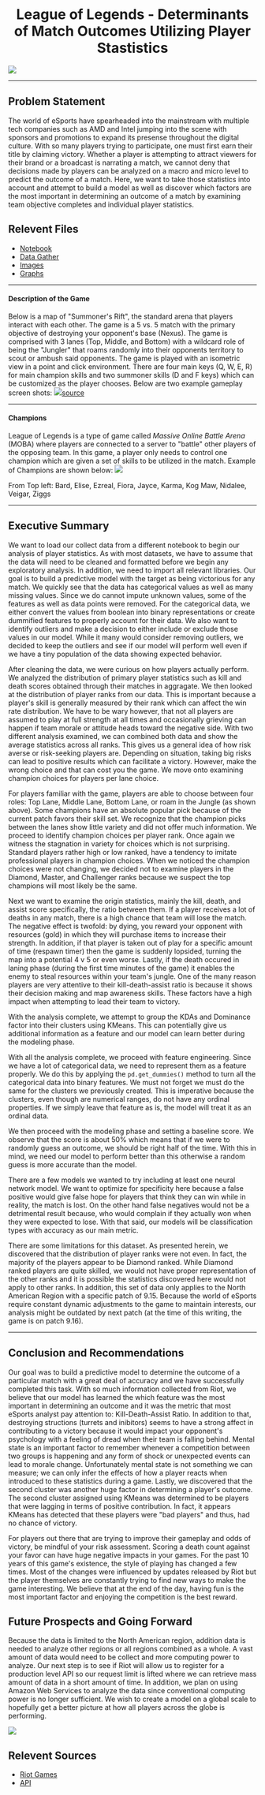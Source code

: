 <h1><center>League of Legends - Determinants of Match Outcomes Utilizing Player Stastistics</center></h1>
 
<img src="/images/logo.png">

---

## Problem Statement

The world of eSports have spearheaded into the mainstream with multiple tech companies such as AMD and Intel jumping into the scene with sponsors and promotions to expand its presense throughout the digital culture. With so many players trying to participate, one must first earn their title by claiming victory. Whether a player is attempting to attract viewers for their brand or a broadcast is narrating a match, we cannot deny that decisions made by players can be analyzed on a macro and micro level to predict the outcome of a match. Here, we want to take those statistics into account and attempt to build a model as well as discover which factors are the most important in determining an outcome of a match by examining team objective completes and individual player statistics.

## Relevent Files
* [Notebook](https://git.generalassemb.ly/tempyst/capstone/blob/master/code/League%20of%20Legends.ipynb)
* [Data Gather](https://git.generalassemb.ly/tempyst/capstone/blob/master/code/API%20Data%20Gathering.ipynb)
* [Images](https://git.generalassemb.ly/tempyst/capstone/tree/master/images)
* [Graphs](https://git.generalassemb.ly/tempyst/capstone/tree/master/graphs)

---

#### Description of the Game
Below is a map of "Summoner's Rift", the standard arena that players interact with each other. The game is a 5 vs. 5 match with the primary objective of destroying your opponent's base (Nexus). The game is comprised with 3 lanes (Top, Middle, and Bottom) with a wildcard role of being the "Jungler" that roams randomly into their opponents territory to scout or ambush said opponents. The game is played with an isometric view in a point and click environment. There are four main keys (Q, W, E, R) for main champion skills and two summoner skills (D and F keys) which can be customized as the player chooses. Below are two example gameplay screen shots:
<img src="/images/gameplay.png">[source](https://medium.com/@itsjadaknight/your-product-team-is-a-professional-esports-team-b43d5afa4a3)

---

#### Champions

League of Legends is a type of game called *Massive Online Battle Arena* (MOBA) where players are connected to a server to "battle" other players of the opposing team. In this game, a player only needs to control one champion which are given a set of skills to be utilized in the match. Example of Champions are shown below:
<img src="images/champions.jpg">

From Top left: Bard, Elise, Ezreal, Fiora, Jayce, Karma, Kog Maw, Nidalee, Veigar, Ziggs

---

## Executive Summary

We want to load our collect data from a different notebook to begin our analysis of player statistics. As with most datasets, we have to assume that the data will need to be cleaned and formatted before we begin any exploratory analysis. In addition, we need to import all relevant libraries. Our goal is to build a predictive model with the target as being victorious for any match. We quickly see that the data has categorical values as well as many missing values. Since we do cannot impute unknown values, some of the features as well as data points were removed. For the categorical data, we either convert the values from boolean into binary representations or create dummified features to properly account for their data. We also want to identify outliers and make a decision to either include or exclude those values in our model. While it many would consider removing outliers, we decided to keep the outliers and see if our model will perform well even if we have a tiny population of the data showing expected behavior. 

After cleaning the data, we were curious on how players actually perform. We analyzed the distribution of primary player statistics such as kill and death scores obtained through their matches in aggragate. We then looked at the distribution of player ranks from our data. This is important because a player's skill is generally measured by their rank which can affect the win rate distribution. We have to be wary however, that not all players are assumed to play at full strength at all times and occasionally grieving can happen if team morale or attitude heads toward the negative side. With two different analysis examined, we can combined both data and show the average statistics across all ranks. This gives us a general idea of how risk averse or risk-seeking players are. Depending on situation, taking big risks can lead to positive results which can facilitate a victory. However, make the wrong choice and that can cost you the game. We move onto examining champion choices for players per lane choice.

For players familiar with the game, players are able to choose between four roles: Top Lane, Middle Lane, Bottom Lane, or roam in the Jungle (as shown above). Some champions have an absolute popular pick because of the current patch favors their skill set. We recognize that the champion picks between the lanes show little variety and did not offer much information. We proceed to identify champion choices per player rank. Once again we witness the stagnation in variety for choices which is not surprising. Standard players rather high or low ranked, have a tendency to imitate professional players in champion choices. When we noticed the champion choices were not changing, we decided not to examine players in the Diamond, Master, and Challenger ranks because we suspect the top champions will most likely be the same.

Next we want to examine the origin statistics, mainly the kill, death, and assist score specifically, the ratio between them. If a player receives a lot of deaths in any match, there is a high chance that team will lose the match. The negative effect is twofold: by dying, you reward your opponent with resources (gold) in which they will purchase items to increase their strength. In addition, if that player is taken out of play for a specific amount of time (respawn timer) then the game is suddenly lopsided, turning the map into a potential 4 v 5 or even worse. Lastly, if the death occured in laning phase (during the first time minutes of the game) it enables the enemy to steal resources within your team's jungle. One of the many reason players are very attentive to their kill-death-assist ratio is because it shows their decision making and map awareness skills. These factors have a high impact when attempting to lead their team to victory.

With the analysis complete, we attempt to group the KDAs and Dominance factor into their clusters using KMeans. This can potentially give us additional information as a feature and our model can learn better during the modeling phase. 

With all the analysis complete, we proceed with feature engineering. Since we have a lot of categorical data, we need to represent them as a feature properly. We do this by applying the `pd.get_dummies()` method to turn all the categorical data into binary features. We must not forget we must do the same for the clusters we previously created. This is imperative because the clusters, even though are numerical ranges, do not have any ordinal properties. If we simply leave that feature as is, the model will treat it as an ordinal data.

We then proceed with the modeling phase and setting a baseline score. We observe that the score is about 50% which means that if we were to randomly guess an outcome, we should be right half of the time. With this in mind, we need our model to perform better than this otherwise a random guess is more accurate than the model.

There are a few models we wanted to try including at least one neural network model. We want to optimize for specificity here because a false positive would give false hope for players that think they can win while in reality, the match is lost. On the other hand false negatives would not be a detrimental result because, who would complain if they actually won when they were expected to lose. With that said, our models will be classification types with accuracy as our main metric. 

There are some limitations for this dataset. As presented herein, we discovered that the distribution of player ranks were not even. In fact, the majority of the players appear to be Diamond ranked. While Diamond ranked players are quite skilled, we would not have proper representation of the other ranks and it is possible the statistics discovered here would not apply to other ranks. In addition, this set of data only applies to the North American Region with a specific patch of 9.15. Because the world of eSports require constant dynamic adjustments to the game to maintain interests, our analysis might be outdated by next patch (at the time of this writing, the game is on patch 9.16).

---

## Conclusion and Recommendations

Our goal was to build a predictive model to determine the outcome of a particular match with a great deal of accuracy and we have successfully completed this task. With so much information collected from Riot, we believe that our model has learned the which feature was the most important in determining an outcome and it was the metric that most eSports analyst pay attention to: Kill-Death-Assist Ratio. In addition to that, destroying structions (turrets and inibitors) seems to have a strong affect in contributing to a victory because it would impact your opponent's psychology with a feeling of dread when their team is falling behind. Mental state is an important factor to remember whenever a competition between two groups is happening and any form of shock or unexpected events can lead to morale change. Unfortunately mental state is not something we can measure; we can only infer the effects of how a player reacts when introduced to these statistics during a game. Lastly, we discovered that the second cluster was another huge factor in determining a player's outcome. The second cluster assigned using KMeans was determined to be players that were lagging in terms of positive contribution. In fact, it appears KMeans has detected that these players were "bad players" and thus, had no chance of victory. 

For players out there that are trying to improve their gameplay and odds of victory, be mindful of your risk assessment. Scoring a death count against your favor can have huge negative impacts in your games. For the past 10 years of this game's existence, the style of playing has changed a few times. Most of the changes were influenced by updates released by Riot but the player themselves are constantly trying to find new ways to make the game interesting. We believe that at the end of the day, having fun is the most important factor and enjoying the competition is the best reward.

## Future Prospects and Going Forward

Because the data is limited to the North American region, addition data is needed to analyze other regions or all regions combined as a whole. A vast amount of data would need to be collect and more computing power to analyze. Our next step is to see if Riot will allow us to register for a production level API so our request limit is lifted where we can retrieve mass amount of data in a short amount of time. In addition, we plan on using Amazon Web Services to analyze the data since conventional computing power is no longer sufficient. We wish to create a model on a global scale to hopefully get a better picture at how all players across the globe is performing.

<img src="/images/victory.png">


## Relevent Sources
- [Riot Games](https://na.leagueoflegends.com/en/)
- [API](https://developer.riotgames.com/)
